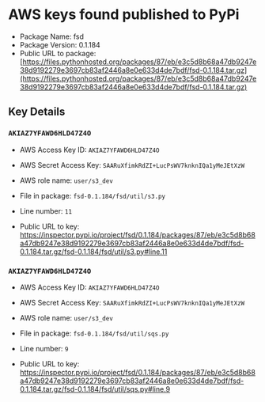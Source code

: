 # AWS keys found published to PyPi

* Package Name: fsd
* Package Version: 0.1.184
* Public URL to package: [https://files.pythonhosted.org/packages/87/eb/e3c5d8b68a47db9247e38d9192279e3697cb83af2446a8e0e633d4de7bdf/fsd-0.1.184.tar.gz](https://files.pythonhosted.org/packages/87/eb/e3c5d8b68a47db9247e38d9192279e3697cb83af2446a8e0e633d4de7bdf/fsd-0.1.184.tar.gz)

## Key Details

### `AKIAZ7YFAWD6HLD47Z4O`

* AWS Access Key ID: `AKIAZ7YFAWD6HLD47Z4O`
* AWS Secret Access Key: `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` 
* AWS role name: `user/s3_dev`
* File in package: `fsd-0.1.184/fsd/util/s3.py`
* Line number: `11`

* Public URL to key: https://inspector.pypi.io/project/fsd/0.1.184/packages/87/eb/e3c5d8b68a47db9247e38d9192279e3697cb83af2446a8e0e633d4de7bdf/fsd-0.1.184.tar.gz/fsd-0.1.184/fsd/util/s3.py#line.11



### `AKIAZ7YFAWD6HLD47Z4O`

* AWS Access Key ID: `AKIAZ7YFAWD6HLD47Z4O`
* AWS Secret Access Key: `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` 
* AWS role name: `user/s3_dev`
* File in package: `fsd-0.1.184/fsd/util/sqs.py`
* Line number: `9`

* Public URL to key: https://inspector.pypi.io/project/fsd/0.1.184/packages/87/eb/e3c5d8b68a47db9247e38d9192279e3697cb83af2446a8e0e633d4de7bdf/fsd-0.1.184.tar.gz/fsd-0.1.184/fsd/util/sqs.py#line.9



